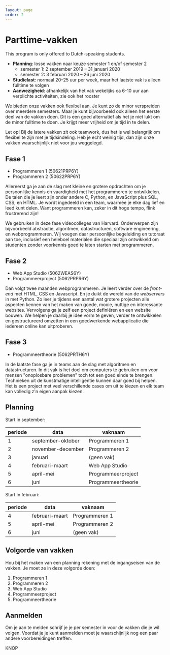 ```yaml
---
layout: page
order: 2
---
```



# Parttime-vakken

This program is only offered to Dutch-speaking students.

- **Planning**: losse vakken naar keuze semester 1 en/of semester 2
    - semester 1: 2 september 2019 – 31 januari 2020
    - semester 2: 3 februari 2020 – 26 juni 2020
- **Studielast**: normaal 20–25 uur per week, maar het laatste vak is alleen fulltime te volgen
- **Aanwezigheid**: afhankelijk van het vak wekelijks ca 6-10 uur aan verplichte activiteiten, zie ook het rooster

We bieden onze vakken ook flexibel aan. Je kunt zo de minor verspreiden over meerdere semesters. Maar je kunt bijvoorbeeld ook alleen het eerste deel van de vakken doen. Dit is een goed alternatief als het je niet lukt om de minor fulltime te doen. Je krijgt meer vrijheid om je tijd in te delen.

Let op! Bij de latere vakken zit ook teamwork, dus het is wel belangrijk om flexibel te zijn met je tijdsindeling. Heb je echt weinig tijd, dan zijn onze vakken waarschijnlijk niet voor jou weggelegd.


## Fase 1

- Programmeren 1 (50621PRP6Y)
- Programmeren 2 (50622PRP6Y)

Allereerst ga je aan de slag met kleine en grotere opdrachten om je persoonlijke kennis en vaardigheid met het programmeren te ontwikkelen. De talen die je leert zijn onder andere C, Python, en JavaScript plus SQL, CSS, en HTML. Je wordt ingedeeld in een team, waarmee je elke dag lief en leed kunt delen. Want programmeren kan, zeker in dit hoge tempo, flink frustrerend zijn!

We gebruiken in deze fase videocolleges van Harvard. Onderwerpen zijn bijvoorbeeld abstractie, algoritmen, datastructuren, software engineering, en webprogrammeren. Wij voegen daar persoonlijke begeleiding en tutoraat aan toe, inclusief een heleboel materialen die speciaal zijn ontwikkeld om studenten zonder voorkennis goed te laten starten met programmeren.


## Fase 2

- Web App Studio (5062WEAS6Y)
- Programmeerproject (5062PRPR6Y)

Dan volgt twee maanden webprogrammeren. Je leert verder over de *front-end* met HTML, CSS en Javascript. En je duikt de wereld van de *webservers* in met Python. Zo leer je tijdens een aantal wat grotere projecten alle aspecten kennen van het maken van goede, mooie, nuttige en interessante websites. Vervolgens ga je zelf een project definiëren en een website bouwen. We helpen je daarbij je idee vorm te geven, verder te ontwikkelen en gestructureerd omzetten in een goedwerkende webapplicatie die iedereen online kan uitproberen.


## Fase 3

- Programmeertheorie (5062PRTH6Y)

In de laatste fase ga je in teams aan de slag met algoritmen en datastructuren. In dit vak is het doel om computers te gebruiken om voor mensen "onoplosbare problemen" toch tot een goed einde te brengen. Technieken uit de kunstmatige intelligentie kunnen daar goed bij helpen. Het is een project met veel verschillende cases om uit te kiezen en elk team kan volledig z'n eigen aanpak kiezen.


## Planning

Start in september:

| periode | data              | vaknaam            |  
| ------- | ----------------- | ------------------ |  
| 1       | september-oktober | Programmeren 1     |  
| 2       | november-december | Programmeren 2     |  
| 3       | januari           | (geen vak)         |  
| 4       | februari-maart    | Web App Studio     |  
| 5       | april-mei         | Programmeerproject |  
| 6       | juni              | Programmeertheorie |  

Start in februari:

| periode | data           | vaknaam        |  
| ------- | -------------- | -------------- |  
| 4       | februari-maart | Programmeren 1 |  
| 5       | april-mei      | Programmeren 2 |  
| 6       | juni           | (geen vak)     |  


## Volgorde van vakken

Hou bij het maken van een planning rekening met de ingangseisen van de vakken. Je moet ze in deze volgorde doen:

1. Programmeren 1
2. Programmeren 2
3. Web App Studio
4. Programmeerproject
5. Programmeertheorie


## Aanmelden

Om je aan te melden schrijf je je per semester in voor de vakken die je wil volgen. Voordat je je kunt aanmelden moet je waarschijnlijk nog een paar andere voorbereidingen treffen.

KNOP
